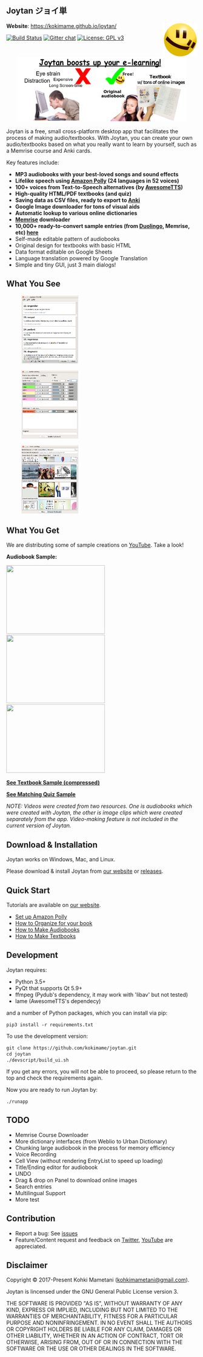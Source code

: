 ## Joytan ジョイ単

<img src="./logo/joytan.png" align="right" width="90" height="90" title="logo">

**Website**: https://kokimame.github.io/joytan/

[![Build Status](https://travis-ci.org/kokimame/joytan.svg?branch=master)](https://travis-ci.org/kokimame/joytan)
[![Gitter chat](https://badges.gitter.im/gitterHQ/gitter.png)](https://gitter.im/JoytanApp/Lobby)
[![License: GPL v3](https://img.shields.io/badge/License-GPL%20v3-blue.svg)](https://www.gnu.org/licenses/gpl-3.0)

<p align="center">
  <a href="./docs/images/app_pros.png">
    <img src="./docs/images/app_pros.png"
    alt="Fig: Pros of Joytan" width="450" height="170">
  </a>
</p>

Joytan is a free, small cross-platform desktop app that facilitates the process of making audio/textbooks.
With Joytan, you can create your own audio/textbooks based on what you really want to learn by yourself,
such as a Memrise course and Anki cards.

Key features include:
- **MP3 audiobooks with your best-loved songs and sound effects**
- **Lifelike speech using [Amazon Polly](https://aws.amazon.com/polly/) (24 languages in 52 voices)**
- **100+ voices from Text-to-Speech alternatives (by [AwesomeTTS](https://ankiatts.appspot.com/))**
- **High-quality HTML/PDF textbooks (and quiz)**
- **Saving data as CSV files, ready to export to [Anki](https://apps.ankiweb.net)**
- **Google Image downloader for tons of visual aids**
- **Automatic lookup to various online dictionaries**
- **[Memrise](https://www.memrise.com/) downloader**
- **10,000+ ready-to-convert sample entries (from [Duolingo](https://www.duolingo.com/),
 Memrise, etc) [here](https://drive.google.com/drive/u/0/folders/1tbAViNauTU4Pdl7il0AV-6FajYUIimas)**
- Self-made editable pattern of audiobooks
- Original design for textbooks with basic HTML
- Data format editable on Google Sheets
- Language translation powered by Google Translation
- Simple and tiny GUI, just 3 main dialogs!


## What You See
<!-- Screenshots of dialogs -->
<figure>
  <a href="./docs/images/main_full.png">
    <img src="./docs/images/main_full.png"
    alt="Screenshots of Input window" width="150" height="180">
  </a>
</figure>
<figure>
  <a href="./docs/images/audio_full.png">
    <img src="./docs/images/audio_full.png"
    alt="Screenshots of Textbook setting window" width="150" height="180">
  </a>
</figure>
<figure>
  <a href="./docs/images/text_full.png">
    <img src="./docs/images/text_full.png"
    alt="Screenshots of Audiobook setting window" width="150" height="180">
  </a>
</figure>



## What You Get
We are distributing some of sample creations on [YouTube](https://www.youtube.com/channel/UC0bLbtTI9uni3bNRPIJQAqA). Take a look!

**Audiobook Sample:**

<a href="https://www.youtube.com/watch?v=0KR9DKZeTqk">
  <img src="https://img.youtube.com/vi/0KR9DKZeTqk/0.jpg" width="260" height=180" />
</a>
<br>
<a href="https://www.youtube.com/watch?v=AZ0K6Pnffvo">
  <img src="https://img.youtube.com/vi/AZ0K6Pnffvo/0.jpg" width="260" height=180" />
</a>                                                                             
<a href="https://www.youtube.com/watch?v=tEIpgTREexQ">
  <img src="https://img.youtube.com/vi/tEIpgTREexQ/0.jpg" width="260" height=180" />
</a>

[**See Textbook Sample (compressed)**](https://drive.google.com/open?id=15_k1pJdWzUldhL9HYP6vAOllSqAIjaHr)

[**See Matching Quiz Sample**](https://drive.google.com/open?id=124X0_d2It0MKF0HauGMq2SuOCEyrzn-t)


*NOTE: Videos were created from two resources. One is audiobooks which were
 created with Joytan, the other is image clips which were created separately from the app.
 Video-making feature is not included in the current version of Joytan.*

## Download & Installation
Joytan works on Windows, Mac, and Linux.

Please download & install Joytan from [our website](https://kokimame.github.io/joytan/install.html
) or [releases](https://github.com/kokimame/joytan/releases).

## Quick Start
Tutorials are available on [our website](https://kokimame.github.io/joytan/index.html).
- [Set up Amazon Polly](https://kokimame.github.io/joytan/tutorial.html)
- [How to Organize for your book](https://kokimame.github.io/joytan/tutorial_input.html)
- [How to Make Audiobooks](https://kokimame.github.io/joytan/tutorial_audio.html)
- [How to Make Textbooks](https://kokimame.github.io/joytan/tutorial_text.html)


## Development
Joytan requires:
- Python 3.5+
- PyQt that supports Qt 5.9+
- ffmpeg (Pydub's dependency, it may work with 'libav' but not tested)
- lame (AwesomeTTS's dependecy)

and a number of Python packages, which you can install via pip:
```
pip3 install -r requirements.txt
```

To use the development version:

```
git clone https://github.com/kokimame/joytan.git
cd joytan
./devscript/build_ui.sh
```

If you get any errors, you will not be able to proceed, so please return to
the top and check the requirements again.

Now you are ready to run Joytan by:
```
./runapp
```

## TODO
- Memrise Course Downloader
- More dictionary interfaces (from Weblio to Urban Dictionary)
- Chunking large audiobook in the process for memory efficiency
- Voice Recording
- Cell View (without rendering EntryList to speed up loading)
- Title/Ending editor for audiobook
- UNDO
- Drag & drop on Panel to download online images
- Search entries
- Multilingual Support
- More test

## Contribution
- Report a bug: See [issues](https://github.com/kokimame/joytan/issues)
- Feature/Content request and feedback on [Twitter](https://twitter.com/JoytanApp), 
[YouTube](https://www.youtube.com/channel/UC0bLbtTI9uni3bNRPIJQAqA) are appreciated.


## Disclaimer
Copyright © 2017-Present Kohki Mametani (kohkimametani@gmail.com).

Joytan is lincensed under the GNU General Public License version 3.

THE SOFTWARE IS PROVIDED "AS IS", WITHOUT WARRANTY OF ANY KIND, EXPRESS OR IMPLIED,
INCLUDING BUT NOT LIMITED TO THE WARRANTIES OF MERCHANTABILITY,
FITNESS FOR A PARTICULAR PURPOSE AND NONINFRINGEMENT.
IN NO EVENT SHALL THE AUTHORS OR COPYRIGHT HOLDERS BE LIABLE FOR ANY CLAIM, DAMAGES
OR OTHER LIABILITY, WHETHER IN AN ACTION OF CONTRACT, TORT OR OTHERWISE,
ARISING FROM, OUT OF OR IN CONNECTION WITH THE SOFTWARE OR THE USE OR OTHER DEALINGS IN THE SOFTWARE.
